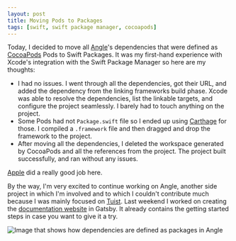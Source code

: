 ```yaml
---
layout: post
title: Moving Pods to Packages
tags: [swift, swift package manager, cocoapods]
---
```


Today,
I decided to move all [Angle](https://angle.dev)'s dependencies that were defined as [CocoaPods](https://cocoapods.org) Pods to Swift Packages.
It was my first-hand experience with Xcode's integration with the Swift Package Manager so here are my thoughts:

- I had no issues. I went through all the dependencies, got their URL, and added the dependency from the linking frameworks build phase. Xcode was able to resolve the dependencies, list the linkable targets, and configure the project seamlessly. I barely had to touch anything on the project.
- Some Pods had not `Package.swift` file so I ended up using [Carthage](https://github.com/carthage) for those. I compiled a `.framework` file and then dragged and drop the framework to the project.
- After moving all the dependencies, I deleted the workspace generated by CocoaPods and all the references from the project. The project built successfully, and ran without any issues.

[Apple](https://apple.com) did a really good job here.

By the way,
I'm very excited to continue working on Angle,
another side project in which I'm involved and to which I couldn't contribute much because I was mainly focused on [Tuist](https://tuist.io).
Last weekend I worked on creating the [documentation website](https://angle.dev/documentation) in Gatsby.
It already contains the getting started steps in case you want to give it a try.

![Image that shows how dependencies are defined as packages in Angle](/images/posts/xcode-swift-packages.png)
